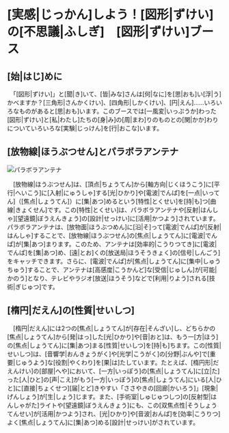# [実感|じっかん]しよう！[図形|ずけい]の[不思議|ふしぎ]　[図形|ずけい]ブース

## [始|はじ]めに
　「[図形|ずけい]」と[聞|き]いて、[皆|みな]さんは[何|なに]を[思|おも]い[浮|う]かべますか？[三角形|さんかくけい]、[四角形|しかくけい]、[円|えん]……いろいろなものがあると[思|おも]います。このブースでは[一風変|いっぷうか]わった[図形|ずけい]と[私|わたし]たちの[身|み]の[周|まわ]りのものとの[関|かか]わりについていろいろな[実験|じっけん]を[行|おこな]います。

## [放物線|ほうぶつせん]とパラボラアンテナ
![パラボラアンテナ](/img/shape/パラボラアンテナ.jpg)

　[放物線|ほうぶつせん]は、[頂点|ちょうてん]から[軸方向|じくほうこう]に[平行|へいこう]に[入射|にゅうしゃ]する[光|ひかり]や[電波|でんぱ]を[一点|いってん]（[焦点|しょうてん]）に[集|あつ]めるという[特性|とくせい]を[持|も]つ[曲線|きょくせん]です。この[特性|とくせい]は、パラボラアンテナや[反射|はんしゃ][望遠鏡|ぼうえんきょう]の[設計|せっけい]に[活用|かつよう]されています。パラボラアンテナは、[放物面|ほうぶつめん]に[沿|そ]って[電波|でんぱ]が[反射|はんしゃ]することで、[放物線|ほうぶつせん]の[焦点|しょうてん]に[電波|でんぱ]が[集|あつ]まります。このため、アンテナは[効率的|こうりつてき]に[電波|でんぱ]を[集|あつ]め、[遠|とお]くの[放送局|ほうそうきょく]の[信号|しんごう]をキャッチできます。さらに、[電波|でんぱ]が[焦点|しょうてん]に[集中|しゅうちゅう]することで、アンテナは[高感度|こうかんど]な[受信|じゅしん]が[可能|かのう]となり、テレビやラジオ[放送|ほうそう]などで[利用|りよう]される[技術|ぎじゅつ]です。

## [楕円|だえん]の[性質|せいしつ]
　[楕円|だえん]には2つの[焦点|しょうてん]が[存在|そんざい]し、どちらかの[焦点|しょうてん]から[発|はっ]した[光|ひかり]や[音|おと]は、もう一[方|ほう]の[焦点|しょうてん]に[集|あつ]まる[性質|せいしつ]を[持|も]ちます。この[性質|せいしつ]は、[音響学|おんきょうがく]や[光学|こうがく]の[分野|ぶんや]で[重要|じゅうよう]な[役割|やくわり]を[果|は]たしています。たとえば、[楕円形|だえんけい]の[部屋|へや]において、[一方|いっぽう]の[焦点|しょうてん]に[立|た]った[人|ひと]の[声|こえ]がもう[一方|いっぽう]の[焦点|しょうてん]にいる[人|ひと]に[直接|ちょくせつ][届|とど]きやすい「ささやきの[回廊|かいろう]」[現象|げんしょう]が[生|しょう]じます。また、[手術室|しゅじゅつしつ]の[反射型|はんしゃがた]ライトや[望遠鏡|ぼうえんきょう]にも、この[双焦点性|そうしょうてんせい]が[活用|かつよう]され、[光|ひかり]や[音波|おんぱ]を[効率|こうりつ]よく[焦点|しょうてん]に[集|あつ]める[設計|せっけい]がされています。
